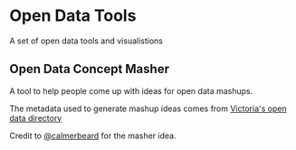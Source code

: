 # Open Data Tools

A set of open data tools and visualistions

## Open Data Concept Masher

A tool to help people come up with ideas for open data mashups.

The metadata used to generate mashup ideas comes from [Victoria's open data directory](https://www.data.vic.gov.au/)

Credit to [@calmerbeard](https://twitter.com/calmerbeard) for the masher idea.
